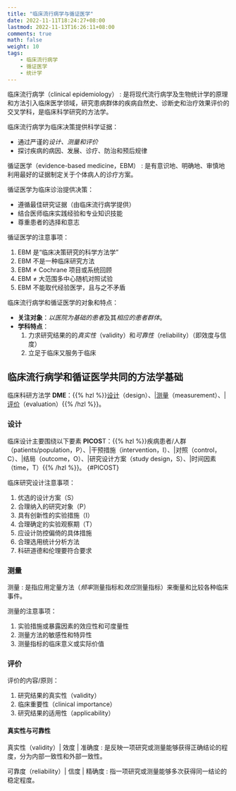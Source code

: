 ```yaml
---
title: "临床流行病学与循证医学"
date: 2022-11-11T18:24:27+08:00
lastmod: 2022-11-13T16:26:11+08:00
comments: true
math: false
weight: 10
tags:
    - 临床流行病学
    - 循证医学
    - 统计学
---
```


临床流行病学（clinical epidemiology）
: 是将现代流行病学及生物统计学的原理和方法引入临床医学领域，研究患病群体的疾病自然史、诊断史和治疗效果评价的交叉学科，是临床科学研究的方法学。

临床流行病学为临床决策提供科学证据：

- 通过严谨的*设计、测量和评价*
- 探讨疾病的病因、发展、诊疗、防治和预后规律

循证医学（evidence-based medicine，EBM）
: 是有意识地、明确地、审慎地利用最好的证据制定关于个体病人的诊疗方案。

循证医学为临床诊治提供决策：

- 遵循最佳研究证据（由临床流行病学提供）
- 结合医师临床实践经验和专业知识技能
- 尊重患者的选择和意志

<!--more-->

循证医学的注意事项：

1. EBM 是“临床决策研究的科学方法学”
2. EBM 不是一种临床研究方法
3. EBM ≠ Cochrane 项目或系统回顾
4. EBM ≠ 大范围多中心随机对照试验
5. EBM 不能取代经验医学，且与之不矛盾

临床流行病学和循证医学的对象和特点：

- **关注对象**：*以医院为基础的患者*及其*相应的患者群体*。
- **学科特点**：
    1. 力求研究结果的的*真实性*（validity）和*可靠性*（reliability）（即效度与信度）
    2. 立足于临床又服务于临床

## 临床流行病学和循证医学共同的方法学基础

临床科研方法学 **DME**：{{% hzl %}}[设计](#设计)（design）、|[测量](#测量)（measurement）、|[评价](#评价)（evaluation）{{% /hzl %}}。

### 设计

临床设计主要围绕以下要素 **PICOS**T：{{% hzl %}}疾病患者/人群（patients/population，P）、|干预措施（intervention，I）、|对照（control，C）、|结局（outcome，O）、|研究设计方案（study design，S）、|时间因素（time，T）{{% /hzl %}}。
{#PICOST}

临床研究设计注意事项：

1. 优选的设计方案（S）
2. 合理纳入的研究对象（P）
3. 具有创新性的实验措施（I）
4. 合理确定的实验观察期（T）
5. 应设计防控偏倚的具体措施
6. 合理选用统计分析方法
7. 科研道德和伦理要符合要求

### 测量

测量
: 是指应用定量方法（*频率*测量指标和*效应*测量指标）来衡量和比较各种临床事件。

测量的注意事项：

1. 实验措施或暴露因素的效应性和可度量性
2. 测量方法的敏感性和特异性
3. 测量指标的临床意义或实际价值

### 评价

评价的内容/原则：

1. 研究结果的真实性（validity）
2. 临床重要性（clinical importance）
3. 研究结果的适用性（applicability）

#### 真实性与可靠性

真实性（validity）| 效度 | 准确度
: 是反映一项研究或测量能够获得正确结论的程度，分为内部一致性和外部一致性。

可靠度（reliability）| 信度 | 精确度
: 指一项研究或测量能够多次获得同一结论的稳定程度。
